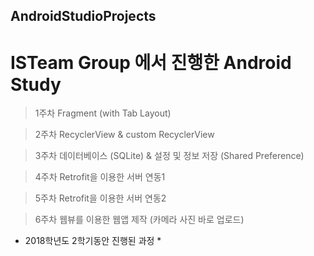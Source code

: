 ## AndroidStudioProjects
#  ISTeam Group 에서 진행한 Android Study

> 1주차
  Fragment (with Tab Layout)
  
> 2주차
  RecyclerView & custom RecyclerView

> 3주차
  데이터베이스 (SQLite) & 설정 및 정보 저장 (Shared Preference)

> 4주차
  Retrofit을 이용한 서버 연동1

> 5주차
  Retrofit을 이용한 서버 연동2

> 6주차
  웹뷰를 이용한 웹앱 제작 (카메라 사진 바로 업로드)
  
* 2018학년도 2학기동안 진행된 과정 *

